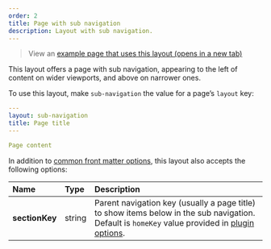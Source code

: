 ```yaml
---
order: 2
title: Page with sub navigation
description: Layout with sub navigation.
---
```


> View an <a href="/example-layouts/sub-navigation" target="_blank">example page that uses this layout (opens in a new tab)</a>

This layout offers a page with sub navigation, appearing to the left of content on wider viewports, and above on narrower ones.

To use this layout, make `sub-navigation` the value for a page’s `layout` key:

```yaml
---
layout: sub-navigation
title: Page title
---

Page content
```

In addition to [common front matter options](/layouts#common-front-matter-options), this layout also accepts the following options:

| Name           | Type   | Description                                                                                                                                                |
| :------------- | :----- | :--------------------------------------------------------------------------------------------------------------------------------------------------------- |
| **sectionKey** | string | Parent navigation key (usually a page title) to show items below in the sub navigation. Default is `homeKey` value provided in [plugin options](/options). |
